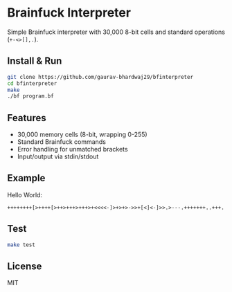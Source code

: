 # Brainfuck Interpreter

Simple Brainfuck interpreter with 30,000 8-bit cells and standard operations (`+-<>[],.`).

## Install & Run

```bash
git clone https://github.com/gaurav-bhardwaj29/bfinterpreter
cd bfinterpreter
make
./bf program.bf
```

## Features

- 30,000 memory cells (8-bit, wrapping 0-255)
- Standard Brainfuck commands
- Error handling for unmatched brackets
- Input/output via stdin/stdout

## Example

Hello World:
```brainfuck
++++++++[>++++[>++>+++>+++>+<<<<-]>+>+>->>+[<]<-]>>.>---.+++++++..+++.
```

## Test

```bash
make test
```

## License

MIT
